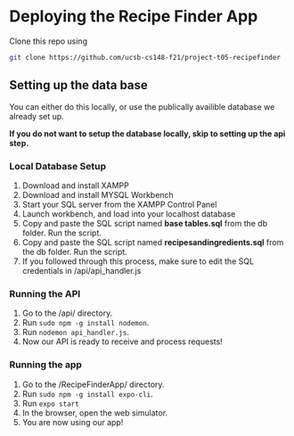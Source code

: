 # Deploying the Recipe Finder App

Clone this repo using 
```bash
git clone https://github.com/ucsb-cs148-f21/project-t05-recipefinder
```

## Setting up the data base

You can either do this locally, or use the publically availible database we already set up. 

**If you do not want to setup the database locally, skip to setting up the api step.**

### Local Database Setup

1. Download and install XAMPP
2. Download and install MYSQL Workbench
3. Start your SQL server from the XAMPP Control Panel
4. Launch workbench, and load into your localhost database
5. Copy and paste the SQL script named **base tables.sql** from the db folder. Run the script.
6. Copy and paste the SQL script named **recipesandingredients.sql** from the db folder. Run the script.
7. If you followed through this process, make sure to edit the SQL credentials in /api/api\_handler.js

### Running the API

1. Go to the /api/ directory.
2. Run `sudo npm -g install nodemon`.
3. Run `nodemon api_handler.js`.
4. Now our API is ready to receive and process requests!

### Running the app

1. Go to the /RecipeFinderApp/ directory.
2. Run `sudo npm -g install expo-cli`.
3. Run `expo start`
4. In the browser, open the web simulator.
5. You are now using our app!
